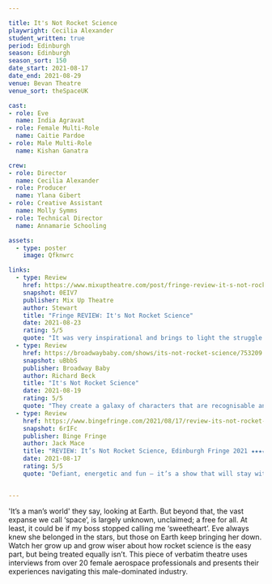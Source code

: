 ```yaml
---

title: It's Not Rocket Science
playwright: Cecilia Alexander
student_written: true
period: Edinburgh
season: Edinburgh
season_sort: 150
date_start: 2021-08-17
date_end: 2021-08-29
venue: Bevan Theatre 
venue_sort: theSpaceUK

cast:
- role: Eve
  name: India Agravat
- role: Female Multi-Role
  name: Caitie Pardoe
- role: Male Multi-Role
  name: Kishan Ganatra

crew:
- role: Director
  name: Cecilia Alexander
- role: Producer
  name: Ylana Gibert
- role: Creative Assistant
  name: Molly Symms
- role: Technical Director 
  name: Annamarie Schooling

assets:
  - type: poster
    image: Qfknwrc

links:
  - type: Review
    href: https://www.mixuptheatre.com/post/fringe-review-it-s-not-rocket-science
    snapshot: 0EIV7
    publisher: Mix Up Theatre 
    author: Stewart 
    title: "Fringe REVIEW: It's Not Rocket Science"
    date: 2021-08-23
    rating: 5/5
    quote: "It was very inspirational and brings to light the struggle of gender inequality."
  - type: Review
    href: https://broadwaybaby.com/shows/its-not-rocket-science/753209
    snapshot: uBbbS
    publisher: Broadway Baby 
    author: Richard Beck
    title: "It's Not Rocket Science"
    date: 2021-08-19
    rating: 5/5
    quote: "They create a galaxy of characters that are recognisable and idiosyncratic even in the short space of time each one exists. This team possesses considerable talent spread across writing, direction and performance."
  - type: Review
    href: https://www.bingefringe.com/2021/08/17/review-its-not-rocket-science-edinburgh-fringe-2021/
    snapshot: 6rIFc
    publisher: Binge Fringe 
    author: Jack Mace
    title: "REVIEW: It’s Not Rocket Science, Edinburgh Fringe 2021 ★★★★★"
    date: 2021-08-17
    rating: 5/5
    quote: "Defiant, energetic and fun – it’s a show that will stay with you."


---
```


'It’s a man’s world' they say, looking at Earth. But beyond that, the vast expanse we call ‘space’, is largely unknown, unclaimed; a free for all. At least, it could be if my boss stopped calling me ‘sweetheart’. Eve always knew she belonged in the stars, but those on Earth keep bringing her down. Watch her grow up and grow wiser about how rocket science is the easy part, but being treated equally isn’t. This piece of verbatim theatre uses interviews from over 20 female aerospace professionals and presents their experiences navigating this male-dominated industry.
